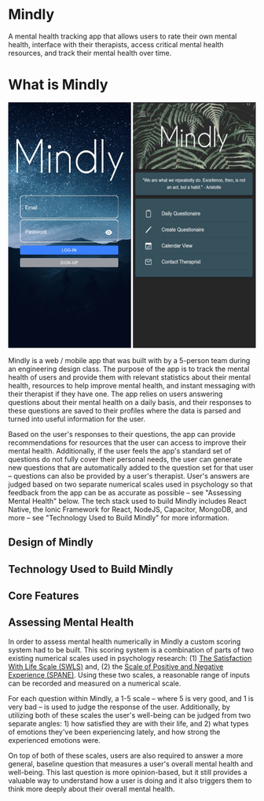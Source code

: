 # Mindly
A mental health tracking app that allows users to rate their own mental health, interface with their therapists, access critical mental health resources, and track their mental health over time.

# What is Mindly
<img src="/mindly-images/mindly-signin.png" alt="Mindly" width="250" height="500"/> <img src="/mindly-images/mindly-home.JPG" alt="Mindly" width="250" height="500"/>

Mindly is a web / mobile app that was built with by a 5-person team during an engineering design class. The purpose of the app is to track the mental health of users and provide them with relevant statistics about their mental health, resources to help improve mental health, and instant messaging with their therapist if they have one. The app relies on users answering questions about their mental health on a daily basis, and their responses to these questions are saved to their profiles where the data is parsed and turned into useful information for the user. 

Based on the user's responses to their questions, the app can provide recommendations for resources that the user can access to improve their mental health. Additionally, if the user feels the app's standard set of questions do not fully cover their personal needs, the user can generate new questions that are automatically added to the question set for that user – questions can also be provided by a user's therapist. User's answers are judged based on two separate numerical scales used in psychology so that feedback from the app can be as accurate as possible – see "Assessing Mental Health" below. The tech stack used to build Mindly includes React Native, the Ionic Framework for React, NodeJS, Capacitor, MongoDB, and more – see "Technology Used to Build Mindly" for more information.

## Design of Mindly

## Technology Used to Build Mindly

## Core Features

## Assessing Mental Health

In order to assess mental health numerically in Mindly a custom scoring system had to be built. This scoring system is a combination of parts of two existing numerical scales used in psychology research: (1) [The Satisfaction With Life Scale (SWLS)](http://labs.psychology.illinois.edu/~ediener/SWLS.html) and, (2) the [Scale of Positive and Negative Experience (SPANE)](http://labs.psychology.illinois.edu/~ediener/SPANE.html). Using these two scales, a reasonable range of inputs can be recorded and measured on a numerical scale. 

For each question within Mindly, a 1-5 scale – where 5 is very good, and 1 is very bad – is used to judge the response of the user. Additionally, by utilizing both of these scales the user's well-being can be judged from two separate angles: 1) how satisfied they are with their life, and 2) what types of emotions they've been experiencing lately, and how strong the experienced emotions were. 

On top of both of these scales, users are also required to answer a more general, baseline question that measures a user's overall mental health and well-being. This last question is more opinion-based, but it still provides a valuable way to understand how a user is doing and it also triggers them to think more deeply about their overall mental health.


